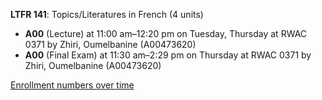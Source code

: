 **LTFR 141**: Topics/Literatures in French (4 units)

- **A00** (Lecture) at 11:00 am–12:20 pm on Tuesday, Thursday at RWAC 0371 by Zhiri, Oumelbanine (A00473620)
- **A00** (Final Exam) at 11:30 am–2:29 pm on Thursday at RWAC 0371 by Zhiri, Oumelbanine (A00473620)

[Enrollment numbers over time](./LTFR141.tsv)
